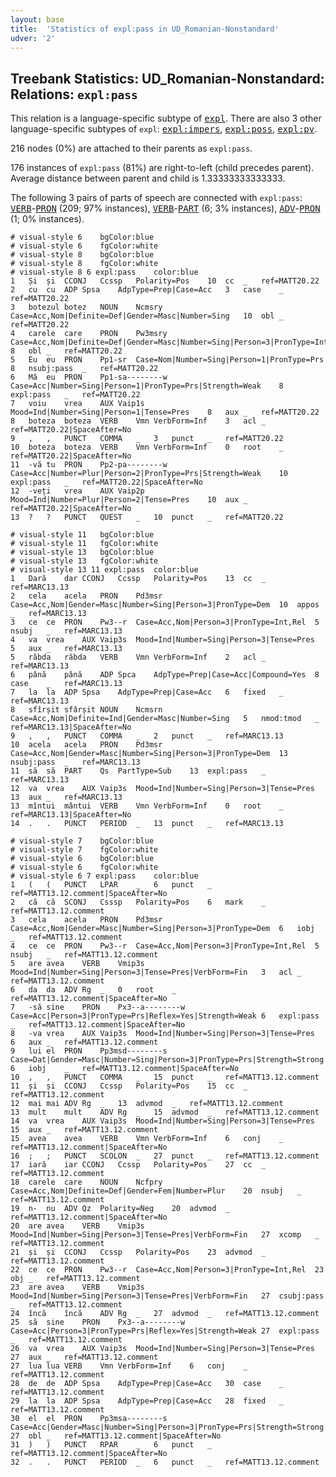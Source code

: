 ```yaml
---
layout: base
title:  'Statistics of expl:pass in UD_Romanian-Nonstandard'
udver: '2'
---
```


## Treebank Statistics: UD_Romanian-Nonstandard: Relations: `expl:pass`

This relation is a language-specific subtype of <tt><a href="ro_nonstandard-dep-expl.html">expl</a></tt>.
There are also 3 other language-specific subtypes of `expl`: <tt><a href="ro_nonstandard-dep-expl-impers.html">expl:impers</a></tt>, <tt><a href="ro_nonstandard-dep-expl-poss.html">expl:poss</a></tt>, <tt><a href="ro_nonstandard-dep-expl-pv.html">expl:pv</a></tt>.

216 nodes (0%) are attached to their parents as `expl:pass`.

176 instances of `expl:pass` (81%) are right-to-left (child precedes parent).
Average distance between parent and child is 1.33333333333333.

The following 3 pairs of parts of speech are connected with `expl:pass`: <tt><a href="ro_nonstandard-pos-VERB.html">VERB</a></tt>-<tt><a href="ro_nonstandard-pos-PRON.html">PRON</a></tt> (209; 97% instances), <tt><a href="ro_nonstandard-pos-VERB.html">VERB</a></tt>-<tt><a href="ro_nonstandard-pos-PART.html">PART</a></tt> (6; 3% instances), <tt><a href="ro_nonstandard-pos-ADV.html">ADV</a></tt>-<tt><a href="ro_nonstandard-pos-PRON.html">PRON</a></tt> (1; 0% instances).


~~~ conllu
# visual-style 6	bgColor:blue
# visual-style 6	fgColor:white
# visual-style 8	bgColor:blue
# visual-style 8	fgColor:white
# visual-style 8 6 expl:pass	color:blue
1	Și	și	CCONJ	Ccssp	Polarity=Pos	10	cc	_	ref=MATT20.22
2	cu	cu	ADP	Spsa	AdpType=Prep|Case=Acc	3	case	_	ref=MATT20.22
3	botezul	botez	NOUN	Ncmsry	Case=Acc,Nom|Definite=Def|Gender=Masc|Number=Sing	10	obl	_	ref=MATT20.22
4	carele	care	PRON	Pw3msry	Case=Acc,Nom|Definite=Def|Gender=Masc|Number=Sing|Person=3|PronType=Int,Rel	8	obl	_	ref=MATT20.22
5	Eu	eu	PRON	Pp1-sr	Case=Nom|Number=Sing|Person=1|PronType=Prs	8	nsubj:pass	_	ref=MATT20.22
6	Mă	eu	PRON	Pp1-sa--------w	Case=Acc|Number=Sing|Person=1|PronType=Prs|Strength=Weak	8	expl:pass	_	ref=MATT20.22
7	voiu	vrea	AUX	Vaip1s	Mood=Ind|Number=Sing|Person=1|Tense=Pres	8	aux	_	ref=MATT20.22
8	boteza	boteza	VERB	Vmn	VerbForm=Inf	3	acl	_	ref=MATT20.22|SpaceAfter=No
9	,	,	PUNCT	COMMA	_	3	punct	_	ref=MATT20.22
10	boteza	boteza	VERB	Vmn	VerbForm=Inf	0	root	_	ref=MATT20.22|SpaceAfter=No
11	-vă	tu	PRON	Pp2-pa--------w	Case=Acc|Number=Plur|Person=2|PronType=Prs|Strength=Weak	10	expl:pass	_	ref=MATT20.22|SpaceAfter=No
12	-veți	vrea	AUX	Vaip2p	Mood=Ind|Number=Plur|Person=2|Tense=Pres	10	aux	_	ref=MATT20.22|SpaceAfter=No
13	?	?	PUNCT	QUEST	_	10	punct	_	ref=MATT20.22

~~~


~~~ conllu
# visual-style 11	bgColor:blue
# visual-style 11	fgColor:white
# visual-style 13	bgColor:blue
# visual-style 13	fgColor:white
# visual-style 13 11 expl:pass	color:blue
1	Dară	dar	CCONJ	Ccssp	Polarity=Pos	13	cc	_	ref=MARC13.13
2	cela	acela	PRON	Pd3msr	Case=Acc,Nom|Gender=Masc|Number=Sing|Person=3|PronType=Dem	10	appos	_	ref=MARC13.13
3	ce	ce	PRON	Pw3--r	Case=Acc,Nom|Person=3|PronType=Int,Rel	5	nsubj	_	ref=MARC13.13
4	va	vrea	AUX	Vaip3s	Mood=Ind|Number=Sing|Person=3|Tense=Pres	5	aux	_	ref=MARC13.13
5	răbda	răbda	VERB	Vmn	VerbForm=Inf	2	acl	_	ref=MARC13.13
6	până	până	ADP	Spca	AdpType=Prep|Case=Acc|Compound=Yes	8	case	_	ref=MARC13.13
7	la	la	ADP	Spsa	AdpType=Prep|Case=Acc	6	fixed	_	ref=MARC13.13
8	sfîrșit	sfârșit	NOUN	Ncmsrn	Case=Acc,Nom|Definite=Ind|Gender=Masc|Number=Sing	5	nmod:tmod	_	ref=MARC13.13|SpaceAfter=No
9	,	,	PUNCT	COMMA	_	2	punct	_	ref=MARC13.13
10	acela	acela	PRON	Pd3msr	Case=Acc,Nom|Gender=Masc|Number=Sing|Person=3|PronType=Dem	13	nsubj:pass	_	ref=MARC13.13
11	să	să	PART	Qs	PartType=Sub	13	expl:pass	_	ref=MARC13.13
12	va	vrea	AUX	Vaip3s	Mood=Ind|Number=Sing|Person=3|Tense=Pres	13	aux	_	ref=MARC13.13
13	mîntui	mântui	VERB	Vmn	VerbForm=Inf	0	root	_	ref=MARC13.13|SpaceAfter=No
14	.	.	PUNCT	PERIOD	_	13	punct	_	ref=MARC13.13

~~~


~~~ conllu
# visual-style 7	bgColor:blue
# visual-style 7	fgColor:white
# visual-style 6	bgColor:blue
# visual-style 6	fgColor:white
# visual-style 6 7 expl:pass	color:blue
1	(	(	PUNCT	LPAR	_	6	punct	_	ref=MATT13.12.comment|SpaceAfter=No
2	că	că	SCONJ	Csssp	Polarity=Pos	6	mark	_	ref=MATT13.12.comment
3	cela	acela	PRON	Pd3msr	Case=Acc,Nom|Gender=Masc|Number=Sing|Person=3|PronType=Dem	6	iobj	_	ref=MATT13.12.comment
4	ce	ce	PRON	Pw3--r	Case=Acc,Nom|Person=3|PronType=Int,Rel	5	nsubj	_	ref=MATT13.12.comment
5	are	avea	VERB	Vmip3s	Mood=Ind|Number=Sing|Person=3|Tense=Pres|VerbForm=Fin	3	acl	_	ref=MATT13.12.comment
6	da	da	ADV	Rg	_	0	root	_	ref=MATT13.12.comment|SpaceAfter=No
7	-să	sine	PRON	Px3--a--------w	Case=Acc|Person=3|PronType=Prs|Reflex=Yes|Strength=Weak	6	expl:pass	_	ref=MATT13.12.comment|SpaceAfter=No
8	-va	vrea	AUX	Vaip3s	Mood=Ind|Number=Sing|Person=3|Tense=Pres	6	aux	_	ref=MATT13.12.comment
9	lui	el	PRON	Pp3msd--------s	Case=Dat|Gender=Masc|Number=Sing|Person=3|PronType=Prs|Strength=Strong	6	iobj	_	ref=MATT13.12.comment|SpaceAfter=No
10	,	,	PUNCT	COMMA	_	15	punct	_	ref=MATT13.12.comment
11	și	și	CCONJ	Ccssp	Polarity=Pos	15	cc	_	ref=MATT13.12.comment
12	mai	mai	ADV	Rg	_	13	advmod	_	ref=MATT13.12.comment
13	mult	mult	ADV	Rg	_	15	advmod	_	ref=MATT13.12.comment
14	va	vrea	AUX	Vaip3s	Mood=Ind|Number=Sing|Person=3|Tense=Pres	15	aux	_	ref=MATT13.12.comment
15	avea	avea	VERB	Vmn	VerbForm=Inf	6	conj	_	ref=MATT13.12.comment|SpaceAfter=No
16	;	;	PUNCT	SCOLON	_	27	punct	_	ref=MATT13.12.comment
17	iară	iar	CCONJ	Ccssp	Polarity=Pos	27	cc	_	ref=MATT13.12.comment
18	carele	care	NOUN	Ncfpry	Case=Acc,Nom|Definite=Def|Gender=Fem|Number=Plur	20	nsubj	_	ref=MATT13.12.comment
19	n-	nu	ADV	Qz	Polarity=Neg	20	advmod	_	ref=MATT13.12.comment|SpaceAfter=No
20	are	avea	VERB	Vmip3s	Mood=Ind|Number=Sing|Person=3|Tense=Pres|VerbForm=Fin	27	xcomp	_	ref=MATT13.12.comment
21	și	și	CCONJ	Ccssp	Polarity=Pos	23	advmod	_	ref=MATT13.12.comment
22	ce	ce	PRON	Pw3--r	Case=Acc,Nom|Person=3|PronType=Int,Rel	23	obj	_	ref=MATT13.12.comment
23	are	avea	VERB	Vmip3s	Mood=Ind|Number=Sing|Person=3|Tense=Pres|VerbForm=Fin	27	csubj:pass	_	ref=MATT13.12.comment
24	încă	încă	ADV	Rg	_	27	advmod	_	ref=MATT13.12.comment
25	să	sine	PRON	Px3--a--------w	Case=Acc|Person=3|PronType=Prs|Reflex=Yes|Strength=Weak	27	expl:pass	_	ref=MATT13.12.comment
26	va	vrea	AUX	Vaip3s	Mood=Ind|Number=Sing|Person=3|Tense=Pres	27	aux	_	ref=MATT13.12.comment
27	lua	lua	VERB	Vmn	VerbForm=Inf	6	conj	_	ref=MATT13.12.comment
28	de	de	ADP	Spsa	AdpType=Prep|Case=Acc	30	case	_	ref=MATT13.12.comment
29	la	la	ADP	Spsa	AdpType=Prep|Case=Acc	28	fixed	_	ref=MATT13.12.comment
30	el	el	PRON	Pp3msa--------s	Case=Acc|Gender=Masc|Number=Sing|Person=3|PronType=Prs|Strength=Strong	27	obl	_	ref=MATT13.12.comment|SpaceAfter=No
31	)	)	PUNCT	RPAR	_	6	punct	_	ref=MATT13.12.comment|SpaceAfter=No
32	.	.	PUNCT	PERIOD	_	6	punct	_	ref=MATT13.12.comment

~~~


